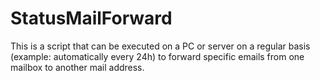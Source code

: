# StatusMailForward

This is a script that can be executed on a PC or server on a regular basis (example: automatically every 24h) to forward specific emails from one mailbox to another mail address.

